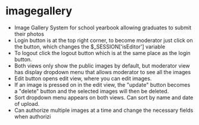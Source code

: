 # imagegallery
- Image Gallery System for school yearbook allowing graduates to submit their photos
- Login button is at the top right corner, to become moderator just click on the button, which changes the $_SESSION['isEditor'] variable
- To logout click the logout button which is at the same place as the login button.
- Both views only show the public images by default, but moderator view has display dropdown menu that allows moderator to see all the images
- Edit button opens edit view, where you can edit images.
- If an image is pressed on in the edit view, the "update" button becomes a "delete" button and the selected images will then be deleted.
- Sort dropdown menu appears on both views. Can sort by name and date of upload.
- Can authorize multiple images at a time and change the necessary fields when authorizi
